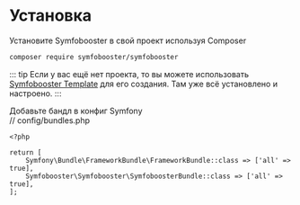 # Установка

Установите Symfobooster в свой проект используя Composer

```bash
composer require symfobooster/symfobooster
```

::: tip
Если у вас ещё нет проекта, то вы можете использовать [Symfobooster Template](/template/getting-started.html) для его создания.
Там уже всё установлено и настроено.
:::

Добавьте бандл в конфиг Symfony  
// config/bundles.php
```php{5}
<?php

return [
    Symfony\Bundle\FrameworkBundle\FrameworkBundle::class => ['all' => true],
    Symfobooster\Symfobooster\SymfoboosterBundle::class => ['all' => true],
];
```